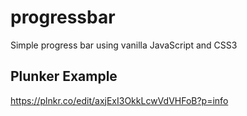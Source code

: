 # progressbar
Simple progress bar using vanilla JavaScript and CSS3

## Plunker Example
https://plnkr.co/edit/axjExI3OkkLcwVdVHFoB?p=info
